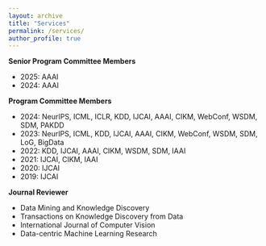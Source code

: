 ```yaml
---
layout: archive
title: "Services"
permalink: /services/
author_profile: true
---
```


**Senior Program Committee Members**

- 2025: AAAI
- 2024: AAAI

**Program Committee Members**

- 2024: NeurIPS, ICML, ICLR, KDD, IJCAI, AAAI, CIKM, WebConf, WSDM, SDM, PAKDD
- 2023: NeurIPS, ICML, KDD, IJCAI, AAAI, CIKM, WebConf, WSDM, SDM, LoG, BigData
- 2022: KDD, IJCAI, AAAI, CIKM, WSDM, SDM, IAAI
- 2021: IJCAI, CIKM, IAAI
- 2020: IJCAI
- 2019: IJCAI

**Journal Reviewer**

- Data Mining and Knowledge Discovery
- Transactions on Knowledge Discovery from Data
- International Journal of Computer Vision
- Data-centric Machine Learning Research
